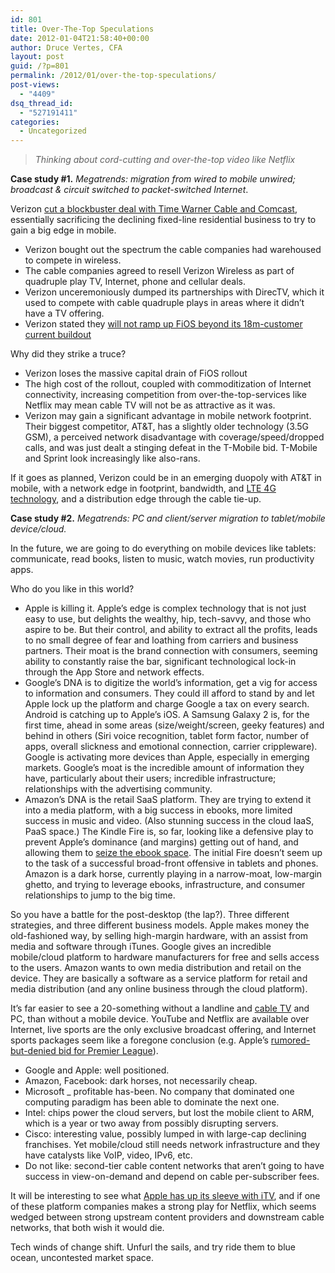 ```yaml
---
id: 801
title: Over-The-Top Speculations
date: 2012-01-04T21:58:40+00:00
author: Druce Vertes, CFA
layout: post
guid: /?p=801
permalink: /2012/01/over-the-top-speculations/
post-views:
  - "4409"
dsq_thread_id:
  - "527191411"
categories:
  - Uncategorized
---
```

>*Thinking about cord-cutting and over-the-top video like Netflix*
<!--more-->
**Case study #1.** _Megatrends: migration from wired to mobile unwired; broadcast & circuit switched to packet-switched Internet_.

Verizon [cut a blockbuster deal with Time Warner Cable and Comcast](http://gigaom.com/broadband/verizons-spectrum-deal-with-cable-is-the-end-of-broadband-competition/), essentially sacrificing the declining fixed-line residential business to try to gain a big edge in mobile.

  * Verizon bought out the spectrum the cable companies had warehoused to compete in wireless.
  * The cable companies agreed to resell Verizon Wireless as part of quadruple play TV, Internet, phone and cellular deals.
  * Verizon unceremoniously dumped its partnerships with DirecTV, which it used to compete with cable quadruple plays in areas where it didn’t have a TV offering.
  * Verizon stated they [will not ramp up FiOS beyond its 18m-customer current buildout](http://gigaom.com/broadband/verizon-cutting-wireline-directv-ties-as-it-shacks-up-with-cable/)

Why did they strike a truce?

  * Verizon loses the massive capital drain of FiOS rollout
  * The high cost of the rollout, coupled with commoditization of Internet connectivity, increasing competition from over-the-top-services like Netflix may mean cable TV will not be as attractive as it was.
  * Verizon may gain a significant advantage in mobile network footprint. Their biggest competitor, AT&T, has a slightly older technology (3.5G GSM), a perceived network disadvantage with coverage/speed/dropped calls, and was just dealt a stinging defeat in the T-Mobile bid. T-Mobile and Sprint look increasingly like also-rans.

If it goes as planned, Verizon could be in an emerging duopoly with AT&T in mobile, with a network edge in footprint, bandwidth, and [LTE 4G technology](http://gizmodo.com/5870174/samsung-galaxy-nexus-for-verizon-review-update), and a distribution edge through the cable tie-up.

**Case study #2.** _Megatrends: PC and client/server migration to tablet/mobile device/cloud._

In the future, we are going to do everything on mobile devices like tablets: communicate, read books, listen to music, watch movies, run productivity apps. 

Who do you like in this world?

  * Apple is killing it. Apple’s edge is complex technology that is not just easy to use, but delights the wealthy, hip, tech-savvy, and those who aspire to be. But their control, and ability to extract all the profits, leads to no small degree of fear and loathing from carriers and business partners. Their moat is the brand connection with consumers, seeming ability to constantly raise the bar, significant technological lock-in through the App Store and network effects.
  * Google’s DNA is to digitize the world’s information, get a vig for access to information and consumers. They could ill afford to stand by and let Apple lock up the platform and charge Google a tax on every search. Android is catching up to Apple’s iOS. A Samsung Galaxy 2 is, for the first time, ahead in some areas (size/weight/screen, geeky features) and behind in others (Siri voice recognition, tablet form factor, number of apps, overall slickness and emotional connection, carrier crippleware). Google is activating more devices than Apple, especially in emerging markets. Google’s moat is the incredible amount of information they have, particularly about their users; incredible infrastructure; relationships with the advertising community.
  * Amazon’s DNA is the retail SaaS platform. They are trying to extend it into a media platform, with a big success in ebooks, more limited success in music and video. (Also stunning success in the cloud IaaS, PaaS space.) The Kindle Fire is, so far, looking like a defensive play to prevent Apple’s dominance (and margins) getting out of hand, and allowing them to [seize the ebook space](http://www.hollywoodreporter.com/news/apple-january-event-publishing-amazon-278088). The initial Fire doesn’t seem up to the task of a successful broad-front offensive in tablets and phones. Amazon is a dark horse, currently playing in a narrow-moat, low-margin ghetto, and trying to leverage ebooks, infrastructure, and consumer relationships to jump to the big time.

So you have a battle for the post-desktop (the lap?). Three different strategies, and three different business models. Apple makes money the old-fashioned way, by selling high-margin hardware, with an assist from media and software through iTunes. Google gives an incredible mobile/cloud platform to hardware manufacturers for free and sells access to the users. Amazon wants to own media distribution and retail on the device. They are basically a software as a service platform for retail and media distribution (and any online business through the cloud platform).

It’s far easier to see a 20-something without a landline and [cable TV](http://gigaom.com/video/deloitte-cord-cutters/) and PC, than without a mobile device. YouTube and Netflix are available over Internet, live sports are the only exclusive broadcast offering, and Internet sports packages seem like a foregone conclusion (e.g. Apple’s [rumored-but-denied bid for Premier League](http://www.dailymail.co.uk/sport/football/article-2081869/Apple-want-Premier-League-TV-rights-Charles-Sale.html)).

  * Google and Apple: well positioned.
  * Amazon, Facebook: dark horses, not necessarily cheap.
  * Microsoft _ profitable has-been. No company that dominated one computing paradigm has been able to dominate the next one.
  * Intel: chips power the cloud servers, but lost the mobile client to ARM, which is a year or two away from possibly disrupting servers.
  * Cisco: interesting value, possibly lumped in with large-cap declining franchises. Yet mobile/cloud still needs network infrastructure and they have catalysts like VoIP, video, IPv6, etc.
  * Do not like: second-tier cable content networks that aren’t going to have success in view-on-demand and depend on cable per-subscriber fees.

It will be interesting to see what [Apple has up its sleeve with iTV](http://www.heraldsun.com.au/technology/apple-employee-has-revealed-details-of-the-apple-tv/story-fn7celvh-1226237237716), and if one of these platform companies makes a strong play for Netflix, which seems wedged between strong upstream content providers and downstream cable networks, that both wish it would die.

Tech winds of change shift. Unfurl the sails, and try ride them to blue ocean, uncontested market space.
